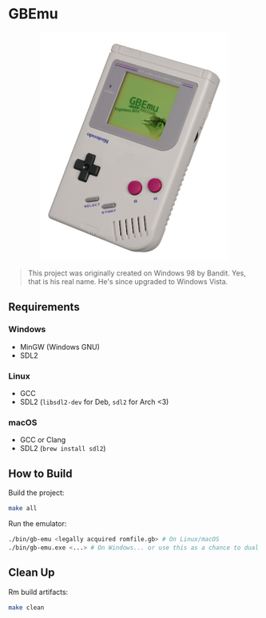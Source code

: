 # GBEmu

<div align="center">
  <img src="./docs/promo_2.png" alt="GBEmu Promo Img" width="75%">
</div>

> This project was originally created on Windows 98 by Bandit. Yes, that is his real name. He's since upgraded to Windows Vista.

## Requirements

### Windows
- MinGW (Windows GNU)
- SDL2

### Linux
- GCC
- SDL2 (`libsdl2-dev` for Deb, `sdl2` for Arch <3)

### macOS
- GCC or Clang
- SDL2 (`brew install sdl2`)

## How to Build

Build the project:
   ```bash
   make all
   ```

Run the emulator:
   ```bash
   ./bin/gb-emu <legally acquired romfile.gb> # On Linux/macOS
   ./bin/gb-emu.exe <...> # On Windows... or use this as a chance to dual boot arch linux
   ```

## Clean Up

Rm build artifacts:
```bash
make clean
```
